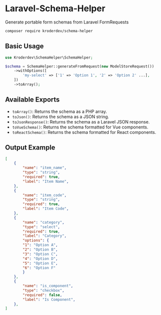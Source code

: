 # Laravel-Schema-Helper
Generate portable form schemas from Laravel FormRequests

```bash
composer require kroderdev/schema-helper
```

## Basic Usage

```php
use Kroderdev\SchemaHelper\SchemaHelper;

$schema = SchemaHelper::generateFromRequest(new ModelStoreRequest())
    ->withOptions([
        'my-select' => ['1' => 'Option 1', '2' => 'Option 2' ...],
    ])
    ->toArray();
```

## Available Exports
- `toArray()`: Returns the schema as a PHP array.
- `toJson()`: Returns the schema as a JSON string.
- `toJsonResponse()`: Returns the schema as a Laravel JSON response.
- `toVueSchema()`: Returns the schema formatted for Vue components.
- `toReactSchema()`: Returns the schema formatted for React components.

## Output Example

```json
[
    {
        "name": "item_name",
        "type": "string",
        "required": true,
        "label": "Item Name",
    },
    {
        "name": "item_code",
        "type": "string",
        "required": true,
        "label": "Item Code",
    },
    {
        "name": "category",
        "type": "select",
        "required": true,
        "label": "Category",
        "options": {
        "1": "Option A",
        "2": "Option B",
        "3": "Option C",
        "4": "Option D",
        "5": "Option E",
        "6": "Option F"
        }
    },
    {
        "name": "is_component",
        "type": "checkbox",
        "required": false,
        "label": "Is Component",
    },
]
```